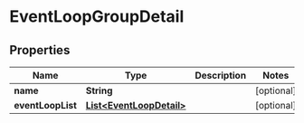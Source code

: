 
# EventLoopGroupDetail

## Properties
Name | Type | Description | Notes
------------ | ------------- | ------------- | -------------
**name** | **String** |  |  [optional]
**eventLoopList** | [**List&lt;EventLoopDetail&gt;**](EventLoopDetail.md) |  |  [optional]




